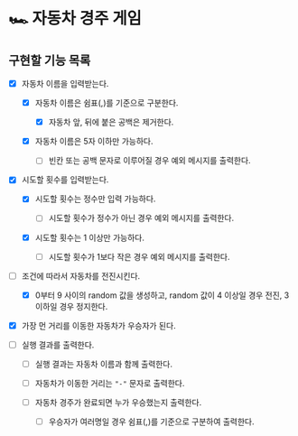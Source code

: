 # 🏎 자동차 경주 게임

## 구현할 기능 목록

- [x] 자동차 이름을 입력받는다.

  - [x] 자동차 이름은 쉼표(,)를 기준으로 구분한다.

    - [x] 자동차 앞, 뒤에 붙은 공백은 제거한다.

  - [x] 자동차 이름은 5자 이하만 가능하다.

    - [ ] 빈칸 또는 공백 문자로 이루어질 경우 예외 메시지를 출력한다.

- [x] 시도할 횟수를 입력받는다.

  - [x] 시도할 횟수는 정수만 입력 가능하다.

    - [ ] 시도할 횟수가 정수가 아닌 경우 예외 메시지를 출력한다.

  - [x] 시도할 횟수는 1 이상만 가능하다.

    - [ ] 시도할 횟수가 1보다 작은 경우 예외 메시지를 출력한다.

- [ ] 조건에 따라서 자동차를 전진시킨다.

  - [x] 0부터 9 사이의 random 값을 생성하고, random 값이 4 이상일 경우 전진, 3 이하일 경우 정지한다.

- [x] 가장 먼 거리를 이동한 자동차가 우승자가 된다.

- [ ] 실행 결과를 출력한다.

  - [ ] 실행 결과는 자동차 이름과 함께 출력한다.

  - [ ] 자동차가 이동한 거리는 `"-"` 문자로 출력한다.

  - [ ] 자동차 경주가 완료되면 누가 우승했는지 출력한다.

    - [ ] 우승자가 여러명일 경우 쉼표(,)를 기준으로 구분하여 출력한다.
